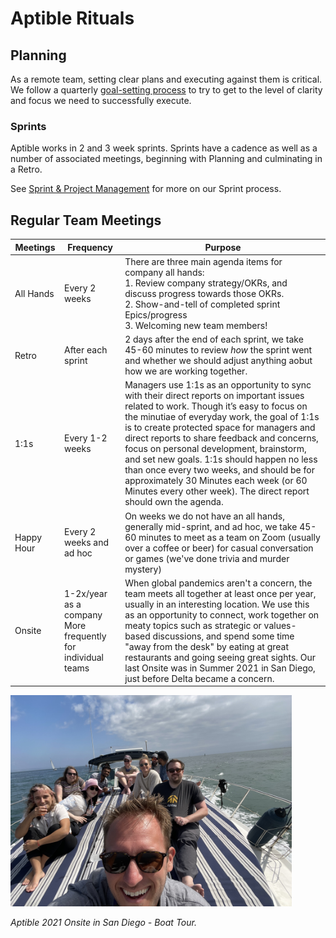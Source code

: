 # Aptible Rituals
## Planning
As a remote team, setting clear plans and executing against them is critical. We follow a quarterly [goal-setting process](/how-we-work/goal-setting.md) to try to get to the level of clarity and focus we need to successfully execute.

### Sprints
Aptible works in 2 and 3 week sprints. Sprints have a cadence as well as a number of associated meetings, beginning with Planning and culminating in a Retro.

See [Sprint & Project Management](/how-we-work/sprint-project-management.md) for more on our Sprint process.

## Regular Team Meetings
|	Meetings 	 	|	Frequency			|	Purpose													|
|	---				|	---					|	---														|
|	All Hands		|	Every 2 weeks		|	There are three main agenda items for company all hands:<br />1. Review company strategy/OKRs, and discuss progress towards those OKRs.<br />2. Show-and-tell of completed sprint Epics/progress<br />3. Welcoming new team members!													|
|	Retro			|	After each sprint	|	2 days after the end of each sprint, we take 45-60 minutes to review _how_ the sprint went and whether we should adjust anything aobut how we are working together.														|
|	1:1s			|	Every 1-2 weeks		|	Managers use 1:1s as an opportunity to sync with their direct reports on important issues related to work. Though it’s easy to focus on the minutiae of everyday work, the goal of 1:1s is to create protected space for managers and direct reports to share feedback and concerns, focus on personal development, brainstorm, and set new goals. 1:1s should happen no less than once every two weeks, and should be for approximately 30 Minutes each week (or 60 Minutes every other week). The direct report should own the agenda.														|
|	Happy Hour 	 	|	Every 2 weeks and ad hoc			|	On weeks we do not have an all hands, generally mid-sprint, and ad hoc, we take 45-60 minutes to meet as a team on Zoom (usually over a coffee or beer) for casual conversation or games (we've done trivia and murder mystery)													|
|	Onsite 	 	|	1-2x/year as a company<br />More frequently for individual teams			|	When global pandemics aren't a concern, the team meets all together at least once per year, usually in an interesting location. We use this as an opportunity to connect, work together on meaty topics such as strategic or values-based discussions, and spend some time "away from the desk" by eating at great restaurants and going seeing great sights. Our last Onsite was in Summer 2021 in San Diego, just before Delta became a concern.													|
<img src="images/boat.jpg" alt="Aptible 2021 Onsite in San Diego - On a Boat!" width="450"/>

*Aptible 2021 Onsite in San Diego - Boat Tour.*